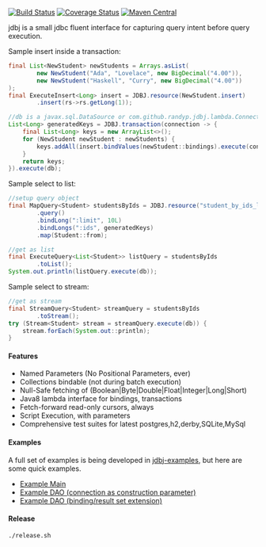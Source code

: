 [![Build Status](https://travis-ci.org/randyp/jdbj.svg?branch=master)](https://travis-ci.org/randyp/jdbj)
[![Coverage Status](https://coveralls.io/repos/randyp/jdbj/badge.svg?branch=master&service=github)](https://coveralls.io/github/randyp/jdbj?branch=master)
[![Maven Central](https://maven-badges.herokuapp.com/maven-central/com.github.randyp/jdbj/badge.svg)](https://maven-badges.herokuapp.com/maven-central/com.github.randyp/jdbj/)

jdbj is a small jdbc fluent interface for capturing query intent before query execution.

Sample insert inside a transaction:
``` java
final List<NewStudent> newStudents = Arrays.asList(
        new NewStudent("Ada", "Lovelace", new BigDecimal("4.00")),
        new NewStudent("Haskell", "Curry", new BigDecimal("4.00"))
);
final ExecuteInsert<Long> insert = JDBJ.resource(NewStudent.insert)
        .insert(rs->rs.getLong(1));

//db is a javax.sql.DataSource or com.github.randyp.jdbj.lambda.ConnectionSupplier
List<Long> generatedKeys = JDBJ.transaction(connection -> {
    final List<Long> keys = new ArrayList<>();
    for (NewStudent newStudent : newStudents) {
        keys.addAll(insert.bindValues(newStudent::bindings).execute(connection));
    }
    return keys;
}).execute(db);
```

Sample select to list:
``` java
//setup query object
final MapQuery<Student> studentsByIds = JDBJ.resource("student_by_ids_limit.sql")
        .query()
        .bindLong(":limit", 10L)
        .bindLongs(":ids", generatedKeys)
        .map(Student::from);

//get as list
final ExecuteQuery<List<Student>> listQuery = studentsByIds
        .toList();
System.out.println(listQuery.execute(db));
```

Sample select to stream:
``` java
//get as stream
final StreamQuery<Student> streamQuery = studentsByIds
        .toStream();
try (Stream<Student> stream = streamQuery.execute(db)) {
    stream.forEach(System.out::println);
}
```

#### Features
* Named Parameters (No Positional Parameters, ever)
* Collections bindable (not during batch execution)
* Null-Safe fetching of (Boolean|Byte|Double|Float|Integer|Long|Short)
* Java8 lambda interface for bindings, transactions
* Fetch-forward read-only cursors, always
* Script Execution, with parameters
* Comprehensive test suites for latest postgres,h2,derby,SQLite,MySql

#### Examples
A full set of examples is being developed in [jdbj-examples](https://github.com/randyp/jdbj-examples), but here are some quick examples.
* [Example Main](src/test/java/com/github/randyp/jdbj/example/InformationSchemaMain.java)
* [Example DAO (connection as construction parameter)](src/test/java/com/github/randyp/jdbj/example/StudentDAO.java)
* [Example DAO (binding/result set extension)](src/test/java/com/github/randyp/jdbj/example/extension/MessageDAO.java)


#### Release
``` sh
./release.sh
```
